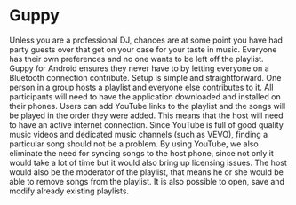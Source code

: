 # Guppy

Unless you are a professional DJ, chances are at some point you have had party guests over that get on your case for your taste in music. Everyone has their own preferences and no one wants to be left off the playlist. Guppy for Android ensures they never have to by letting everyone on a Bluetooth connection contribute. Setup is simple and straightforward. One person in a group hosts a playlist and everyone else contributes to it. All participants will need to have the application downloaded and installed on their phones. Users can add YouTube links to the playlist and the songs will be played in the order they were added. This means that the host will need to have an active internet connection. Since YouTube is full of good quality music videos and dedicated music channels (such as VEVO), finding a particular song should not be a problem. By using YouTube, we also eliminate the need for syncing songs to the host phone, since not only it would take a lot of time but it would also bring up licensing issues. The host would also be the moderator of the playlist, that means he or she would be able to remove songs from the playlist. It is also possible to open, save and modify already existing playlists.
